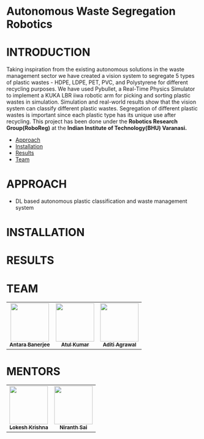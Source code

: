 # Autonomous Waste Segregation Robotics
# INTRODUCTION
Taking inspiration from the existing autonomous solutions in the waste management sector we have created a vision system to segregate 5 types of plastic wastes - HDPE, LDPE, PET, PVC, and Polystyrene for different recycling purposes. We have used Pybullet, a Real-Time Physics Simulator to implement a KUKA LBR iiwa robotic arm for picking and sorting plastic wastes in simulation. Simulation and real-world results show that the vision system can classify different plastic wastes. Segregation of different plastic wastes is important since each plastic type has its unique use after recycling. This project has been done under the **Robotics Research Group(RoboReg)** at the **Indian Institute of Technology(BHU) Varanasi.**
* [Approach](#APPROACH)
* [Installation](#INSTALLATION)
* [Results](#RESULTS)
* [Team](#TEAM)



# APPROACH
- DL based autonomous plastic classification and waste management system
# INSTALLATION
# RESULTS
# TEAM
<!-- ALL-CONTRIBUTORS-LIST:START - Do not remove or modify this section -->
<!-- prettier-ignore-start -->
<!-- markdownlint-disable -->
<table>
  <tr>
    <td align="center"><a href="https://github.com/AntaraB1005"><img src="https://avatars.githubusercontent.com/u/71094731?s=460&v=4" width="100px;" alt=""/><br /><sub><b>Antara Banerjee</b></sub></a><br /></a></td>
     <td align="center"><a href="https://github.com/AtuL-KumaR-00"><img src="https://avatars.githubusercontent.com/u/64649440?s=400&v=4" width="100px;" alt=""/><br /><sub><b>Atul Kumar</b></sub></a><br /></a></td>
      <td align="center"><a href="https://github.com/aditiagrawal123"><img src="https://avatars.githubusercontent.com/u/64923751?s=400&v=4" width="100px;" alt=""/><br /><sub><b>Aditi Agrawal</b></sub></a><br /></a></td>
    </tr>
</table>

<!-- markdownlint-restore -->
<!-- prettier-ignore-end -->

<!-- ALL-CONTRIBUTORS-LIST:END -->

# MENTORS
<table>
  <tr>
    <td align="center"><a href="https://github.com/lok-i"><img src="https://avatars.githubusercontent.com/u/54435909?s=460&u=29af076049dab351b2e43621e9a433919bf50fb1&v=4" width="100px;" alt=""/><br /><sub><b>Lokesh Krishna</b></sub></a><br /></a></td>
    <td align="center"><a href="https://github.com/NiranthS"><img src="https://avatars.githubusercontent.com/u/44475481?s=460&v=4" width="100px;" alt=""/><br /><sub><b>Niranth Sai</b></sub></a><br /></a></td>
    </tr>
</table>
